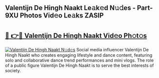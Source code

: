 ## Valentijn De Hingh Naakt Le𝚊k𝚎d N𝚞𝚍es - Part-9XU Photos Vid𝚎o Le𝚊ks ZASlP

# <h2><a href="http://fbap8ok.evod.top/?m=Valentijn+De+Hingh+Naakt">🔗 👉🔴 Valentijn De Hingh Naakt Vid𝚎o Ph𝚘t𝚘s</a></h2>

[![Valentijn De Hingh Naakt N𝚞d𝚎s](https://i.imgur.com/8V9OHl7.gif)](http://fbap8ok.evod.top/?m=Valentijn+De+Hingh+Naakt)
Social media influencer Valentijn De Hingh Naakt who creates engaging lifestyle and dance content, featuring solo and collaborative dance trend performances and mini vlogs. The role of a public figure Valentijn De Hingh Naakt is to serve the best interests of society. 
